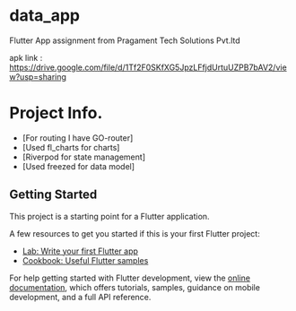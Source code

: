# data_app

Flutter App assignment from Pragament Tech Solutions Pvt.ltd

apk link : https://drive.google.com/file/d/1Tf2F0SKfXG5JpzLFfjdUrtuUZPB7bAV2/view?usp=sharing

# Project Info.

- [For routing I have GO-router]
- [Used fl_charts for charts]
- [Riverpod for state management]
- [Used freezed for data model]


## Getting Started

This project is a starting point for a Flutter application.

A few resources to get you started if this is your first Flutter project:

- [Lab: Write your first Flutter app](https://docs.flutter.dev/get-started/codelab)
- [Cookbook: Useful Flutter samples](https://docs.flutter.dev/cookbook)

For help getting started with Flutter development, view the
[online documentation](https://docs.flutter.dev/), which offers tutorials,
samples, guidance on mobile development, and a full API reference.
